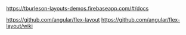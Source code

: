 

https://tburleson-layouts-demos.firebaseapp.com/#/docs

https://github.com/angular/flex-layout
https://github.com/angular/flex-layout/wiki

